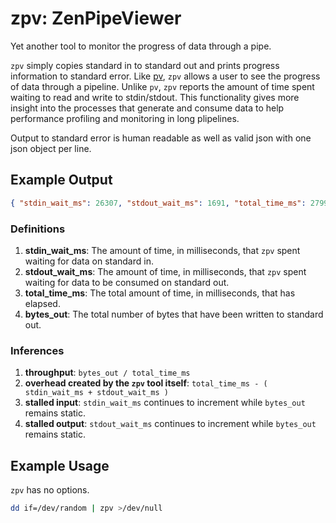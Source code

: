 # zpv: ZenPipeViewer

Yet another tool to monitor the progress of data through a pipe.

`zpv` simply copies standard in to standard out and prints progress information to standard error. Like [pv](http://www.ivarch.com/programs/pv.shtml), `zpv` allows a user to see the progress of data through a pipeline. Unlike `pv`, `zpv` reports the amount of time spent waiting to read and write to stdin/stdout. This functionality gives more insight into the processes that generate and consume data to help performance profiling and monitoring in long plipelines.

Output to standard error is human readable as well as valid json with one json object per line.

## Example Output

```json
{ "stdin_wait_ms": 26307, "stdout_wait_ms": 1691, "total_time_ms": 27999, "bytes_out": 410473472 }
```

### Definitions

1. **stdin_wait_ms**: The amount of time, in milliseconds, that `zpv` spent waiting for data on standard in.
2. **stdout_wait_ms**: The amount of time, in milliseconds, that `zpv` spent waiting for data to be consumed on standard out.
3. **total_time_ms**: The total amount of time, in milliseconds, that has elapsed.
4. **bytes_out**: The total number of bytes that have been written to standard out.

### Inferences

1. **throughput**: `bytes_out / total_time_ms`
2. **overhead created by the `zpv` tool itself**: `total_time_ms - ( stdin_wait_ms + stdout_wait_ms )`
3. **stalled input**: `stdin_wait_ms` continues to increment while `bytes_out` remains static.
4. **stalled output**: `stdout_wait_ms` continues to increment while `bytes_out` remains static.

## Example Usage

`zpv` has no options. 

```bash
dd if=/dev/random | zpv >/dev/null
```
